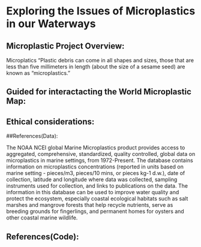 # Exploring the Issues of Microplastics in our Waterways
## Microplastic Project Overview:
Microplatics “Plastic debris can come in all shapes and sizes, those that are less than five millimeters in length (about the size of a sesame seed) are known as “microplastics.” 

## Guided for interactacting the World Microplastic Map: 


## Ethical considerations:

##References(Data):

The NOAA NCEI global Marine Microplastics product provides access to aggregated, comprehensive, standardized, quality controlled, global data on microplastics in marine settings, from 1972-Present. The database contains information on microplastics concentrations (reported in units based on marine setting - pieces/m3, pieces/10 mins, or pieces kg-1 d.w.), date of collection, latitude and longitude where data was collected, sampling instruments used for collection, and links to publications on the data. The information in this database can be used to improve water quality and protect the ecosystem, especially coastal ecological habitats such as salt marshes and mangrove forests that help recycle nutrients, serve as breeding grounds for fingerlings, and permanent homes for oysters and other coastal marine wildlife.

## References(Code): 
